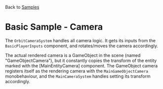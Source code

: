 Back to [Samples](../../samples.md)

# Basic Sample - Camera

The `OrbitCameraSystem` handles all camera logic. It gets its inputs from the `BasicPlayerInputs` component, and rotates/moves the camera accordingly.

The actual rendered camera is a GameObject in the scene (named "GameObjectCamera"), but it constantly copies the transform of the entity marked with the [MainEntityCamera] component. The GameObject camera registers itself as the rendering camera with the `MainGameObjectCamera` monobehaviour, and the `MainCameraSystem` handles setting its transform accordingly. 